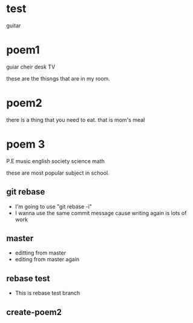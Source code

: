 # test
guitar

# poem1
guiar
cheir
desk
TV

these are the thisngs that are in my room.

# poem2

there is a thing that you need to eat.
that is mom's meal

# poem 3
P.E
music
english
society
science
math

these are most popular subject in school.

## git rebase
- I'm going to use "git rebase -i"
- I wanna use the same commit message cause writing again is lots of work


## master
- editting from master
- editing from master again

## rebase test
- This is rebase test branch 

## create-poem2